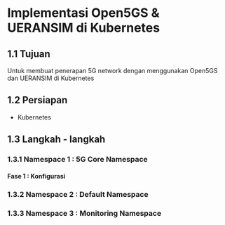 # Implementasi Open5GS & UERANSIM di Kubernetes

## 1.1 Tujuan

Untuk membuat penerapan 5G network dengan menggunakan Open5GS dan UERANSIM di Kubernetes

## 1.2 Persiapan

- Kubernetes

## 1.3 Langkah - langkah

### 1.3.1 Namespace 1 : 5G Core Namespace

#### Fase 1 : Konfigurasi 

### 1.3.2 Namespace 2 : Default Namespace

### 1.3.3 Namespace 3 : Monitoring Namespace